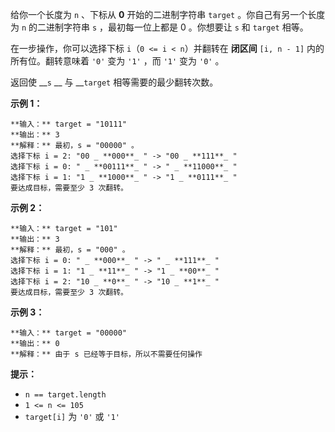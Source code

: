 给你一个长度为 `n` 、下标从 **0** 开始的二进制字符串 `target` 。你自己有另一个长度为 `n` 的二进制字符串 `s`
，最初每一位上都是 0 。你想要让 `s` 和 `target` 相等。

在一步操作，你可以选择下标 `i`（`0 <= i < n`）并翻转在 **闭区间** `[i, n - 1]` 内的所有位。翻转意味着 `'0'` 变为
`'1'` ，而 `'1'` 变为 `'0'` 。

返回使 __`s` __ 与 __`target` 相等需要的最少翻转次数。



**示例 1：**

    
    
    **输入：** target = "10111"
    **输出：** 3
    **解释：** 最初，s = "00000" 。
    选择下标 i = 2: "00 _ **000**_ " -> "00 _ **111**_ "
    选择下标 i = 0: " _ **00111**_ " -> " _ **11000**_ "
    选择下标 i = 1: "1 _ **1000**_ " -> "1 _ **0111**_ "
    要达成目标，需要至少 3 次翻转。
    

**示例 2：**

    
    
    **输入：** target = "101"
    **输出：** 3
    **解释：** 最初，s = "000" 。
    选择下标 i = 0: " _ **000**_ " -> " _ **111**_ "
    选择下标 i = 1: "1 _ **11**_ " -> "1 _ **00**_ "
    选择下标 i = 2: "10 _ **0**_ " -> "10 _ **1**_ "
    要达成目标，需要至少 3 次翻转。
    

**示例 3：**

    
    
    **输入：** target = "00000"
    **输出：** 0
    **解释：** 由于 s 已经等于目标，所以不需要任何操作
    



**提示：**

  * `n == target.length`
  * `1 <= n <= 105`
  * `target[i]` 为 `'0'` 或 `'1'`

